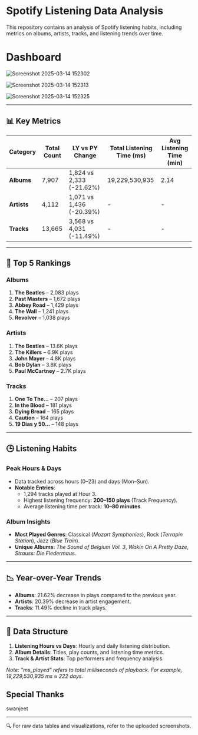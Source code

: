 # Spotify Listening Data Analysis  
This repository contains an analysis of Spotify listening habits, including metrics on albums, artists, tracks, and listening trends over time.  

# Dashboard
![Screenshot 2025-03-14 152302](https://github.com/user-attachments/assets/a7fd6a23-d315-436a-acaa-c6fa0e15931e)

![Screenshot 2025-03-14 152313](https://github.com/user-attachments/assets/b76ecaca-0b8b-477c-bc6b-dcc61f8f1382)

![Screenshot 2025-03-14 152325](https://github.com/user-attachments/assets/6b7f886b-575c-436c-90fa-f3300e1c00f9)

---

## 📊 Key Metrics  
| Category       | Total Count     | LY vs PY Change    | Total Listening Time (ms) | Avg Listening Time (min) |  
|----------------|-----------------|--------------------|---------------------------|--------------------------|  
| **Albums**     | 7,907           | 1,824 vs 2,333 (-21.62%) | 19,229,530,935       | 2.14                     |  
| **Artists**    | 4,112           | 1,071 vs 1,436 (-20.39%) | -                       | -                        |  
| **Tracks**     | 13,665          | 3,568 vs 4,031 (-11.49%) | -                       | -                        |  

---

## 🎵 Top 5 Rankings  
### Albums  
1. **The Beatles** – 2,083 plays  
2. **Past Masters** – 1,672 plays  
3. **Abbey Road** – 1,429 plays  
4. **The Wall** – 1,241 plays  
5. **Revolver** – 1,038 plays  

### Artists  
1. **The Beatles** – 13.6K plays  
2. **The Killers** – 6.9K plays  
3. **John Mayer** – 4.8K plays  
4. **Bob Dylan** – 3.8K plays  
5. **Paul McCartney** – 2.7K plays  

### Tracks  
1. **One To The...** – 207 plays  
2. **In the Blood** – 181 plays  
3. **Dying Bread** – 165 plays  
4. **Caution** – 164 plays  
5. **19 Dias y 50...** – 148 plays  

---

## 🕒 Listening Habits  
### Peak Hours & Days  
- Data tracked across hours (0–23) and days (Mon–Sun).  
- **Notable Entries**:  
  - 1,294 tracks played at Hour 3.  
  - Highest listening frequency: **200–150 plays** (Track Frequency).  
  - Average listening time per track: **10–80 minutes**.  

### Album Insights  
- **Most Played Genres**: Classical (*Mozart Symphonies*), Rock (*Terrapin Station*), Jazz (*Blue Train*).  
- **Unique Albums**: *The Sound of Belgium Vol. 3*, *Wakin On A Pretty Daze*, *Strauss: Die Fledermaus*.  

---

## 📉 Year-over-Year Trends  
- **Albums**: 21.62% decrease in plays compared to the previous year.  
- **Artists**: 20.39% decrease in artist engagement.  
- **Tracks**: 11.49% decline in track plays.  

---

## 📂 Data Structure  
1. **Listening Hours vs Days**: Hourly and daily listening distribution.  
2. **Album Details**: Titles, play counts, and listening time metrics.  
3. **Track & Artist Stats**: Top performers and frequency analysis.  

*Note: "ms_played" refers to total milliseconds of playback. For example, 19,229,530,935 ms ≈ 222 days.*  

## Special Thanks
swanjeet

---  
🔍 For raw data tables and visualizations, refer to the uploaded screenshots.  
